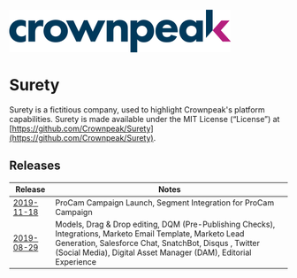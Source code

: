 <a href="https://www.crownpeak.com/" target="_blank">![Crownpeak Logo](images/logo/crownpeak-logo.png?raw=true "Crownpeak Logo")</a>

# Surety
Surety is a fictitious company, used to highlight Crownpeak's platform capabilities. Surety is made available under the MIT License (“License”) at [https://github.com/Crownpeak/Surety](https://github.com/Crownpeak/Surety).

## Releases

| Release       | Notes |
| ------------- | ------------- |
| <a href="./Crownpeak-Content-Xcelerator℠/2019-11-18" target="_blank">2019-11-18</a>     | ProCam Campaign Launch, Segment Integration for ProCam Campaign |
| <a href="./Crownpeak-Content-Xcelerator℠/2019-08-29" target="_blank">2019-08-29</a>     | Models, Drag & Drop editing, DQM (Pre-Publishing Checks), Integrations, Marketo Email Template, Marketo Lead Generation, Salesforce Chat, SnatchBot, Disqus , Twitter (Social Media), Digital Asset Manager (DAM), Editorial Experience |